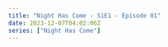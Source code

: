 ```yaml
---
title: "Night Has Come - S1E1 - Episode 01"
date: 2023-12-07T04:02:06Z
series: ["Night Has Come"]
---
```



<mux-player stream-type="on-demand"
  src="https://kp3d-my.sharepoint.com/personal/ryoo_kp3d_onmicrosoft_com/_layouts/15/download.aspx?share=EcqeQsRscZBEo8xsKMA7ADEBEGF3brM0qGUbbvv2X7qNKg" prefer-playback="mse" controls>
  </mux-player>
  
  
  <script src="https://cdn.jsdelivr.net/npm/@mux/mux-player"></script>
  
 <script type="application/ld+json">
 {
  "@context": "https://schema.org/",
  "@type": "VideoObject",
  "name": "Night Has Come - S1E1 - Episode 01",
  "contentUrl": "https://stream.mux.com/h55KFFp82Pvo4xYstjJM3gSr2R34bbZWLyUtggWh6kw.m3u8",
  "thumbnailUrl": "https://www.themoviedb.org/t/p/original/aGuBIB79vDDQKcsQUIF5fa5P07b.jpg?width=314&fit_mode=preserve&time=25",
  "uploadDate": "2023-12-07T04:02:06Z",
}

</script>